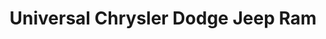 ---
title: "Universal Chrysler Dodge Jeep Ram"
url: /higginsville/universal-chrysler-dodge-jeep-ram/
shop: Autohaus
---